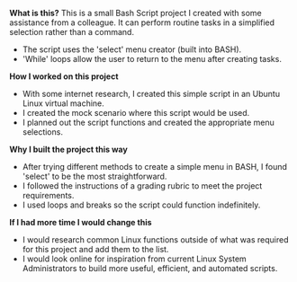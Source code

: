 **What is this?**
This is a small Bash Script project I created with some assistance from a colleague. It can perform routine tasks in a simplified selection rather than a command.

* The script uses  the 'select' menu creator (built into BASH).
* 'While' loops allow the user to return to the menu after creating tasks.

**How I worked on this project**

* With some internet research, I created this simple script in an Ubuntu Linux virtual machine.
* I created the mock scenario where this script would be used.
* I planned out the script functions and created the appropriate menu selections.

**Why I built the project this way**

* After trying different methods to create a simple menu in BASH, I found 'select' to be the most straightforward.
* I followed the instructions of a grading rubric to meet the project requirements.
* I used loops and breaks so the script could function indefinitely.

**If I had more time I would change this**

* I would research common Linux functions outside of what was required for this project and add them to the list.
* I would look online for inspiration from current Linux System Administrators to build more useful, efficient, and automated scripts.
